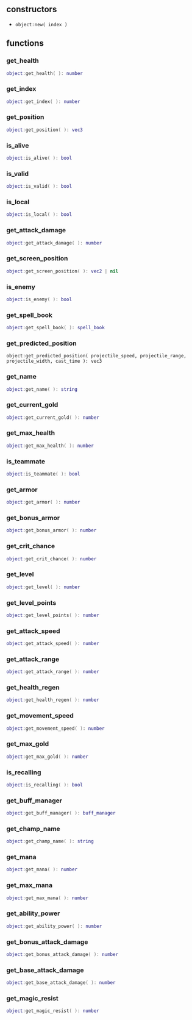## constructors

- `object:new( index )`

## functions

### get_health

```lua
object:get_health( ): number
```

### get_index

```lua
object:get_index( ): number
```

### get_position

```lua
object:get_position( ): vec3
```

### is_alive

```lua
object:is_alive( ): bool
```

### is_valid

```lua
object:is_valid( ): bool
```

### is_local

```lua
object:is_local( ): bool
```

### get_attack_damage

```lua
object:get_attack_damage( ): number
```

### get_screen_position

```lua
object:get_screen_position( ): vec2 | nil
```

### is_enemy

```lua
object:is_enemy( ): bool
```

### get_spell_book

```lua
object:get_spell_book( ): spell_book
```

### get_predicted_position

```
object:get_predicted_position( projectile_speed, projectile_range, projectile_width, cast_time ): vec3
```

### get_name

```lua
object:get_name( ): string
```

### get_current_gold

```lua
object:get_current_gold( ): number
```

### get_max_health

```lua
object:get_max_health( ): number
```

### is_teammate

```lua
object:is_teammate( ): bool
```

### get_armor

```lua
object:get_armor( ): number
```

### get_bonus_armor

```lua
object:get_bonus_armor( ): number
```

### get_crit_chance

```lua
object:get_crit_chance( ): number
```

### get_level

```lua
object:get_level( ): number
```

### get_level_points

```lua
object:get_level_points( ): number
```

### get_attack_speed

```lua
object:get_attack_speed( ): number 
```

### get_attack_range

```lua
object:get_attack_range( ): number
```

### get_health_regen

```lua
object:get_health_regen( ): number
```

### get_movement_speed

```lua
object:get_movement_speed( ): number
```

### get_max_gold

```lua
object:get_max_gold( ): number
```

### is_recalling

```lua
object:is_recalling( ): bool
```

### get_buff_manager

```lua
object:get_buff_manager( ): buff_manager
```

### get_champ_name

```lua
object:get_champ_name( ): string
```

### get_mana

```lua
object:get_mana( ): number
```

### get_max_mana

```lua
object:get_max_mana( ): number
```

### get_ability_power

```lua
object:get_ability_power( ): number
```

### get_bonus_attack_damage

```lua
object:get_bonus_attack_damage( ): number
```

### get_base_attack_damage

```lua
object:get_base_attack_damage( ): number
```

### get_magic_resist

```lua
object:get_magic_resist( ): number
```